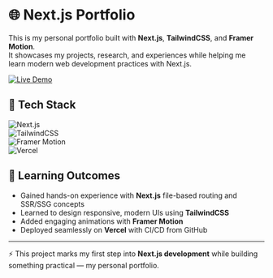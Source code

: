 # 🌐 Next.js Portfolio  

This is my personal portfolio built with **Next.js**, **TailwindCSS**, and **Framer Motion**.  
It showcases my projects, research, and experiences while helping me learn modern web development practices with Next.js.  

[![Live Demo](https://img.shields.io/badge/Live_Demo-007AFF?style=for-the-badge&logo=vercel&logoColor=white)](https://portfolio-nextjs-pi-one.vercel.app/)  

## 🚀 Tech Stack  

![Next.js](https://img.shields.io/badge/Next.js-000000?style=for-the-badge&logo=nextdotjs&logoColor=white)  
![TailwindCSS](https://img.shields.io/badge/TailwindCSS-38B2AC?style=for-the-badge&logo=tailwindcss&logoColor=white)  
![Framer Motion](https://img.shields.io/badge/Framer_Motion-0055FF?style=for-the-badge&logo=framer&logoColor=white)  
![Vercel](https://img.shields.io/badge/Vercel-000000?style=for-the-badge&logo=vercel&logoColor=white)  

## 📖 Learning Outcomes  
- Gained hands-on experience with **Next.js** file-based routing and SSR/SSG concepts  
- Learned to design responsive, modern UIs using **TailwindCSS**  
- Added engaging animations with **Framer Motion**  
- Deployed seamlessly on **Vercel** with CI/CD from GitHub  

---

⚡ This project marks my first step into **Next.js development** while building something practical — my personal portfolio.  

